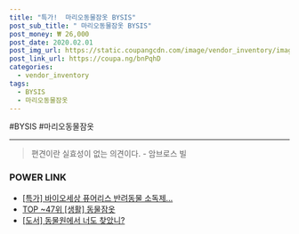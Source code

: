 ```yaml
--- 
title: "특가!  마리오동물잠옷 BYSIS" 
post_sub_title: " 마리오동물잠옷 BYSIS" 
post_money: ₩ 26,000 
post_date: 2020.02.01 
post_img_url: https://static.coupangcdn.com/image/vendor_inventory/images/2018/08/28/14/4/da38e112-fa86-4ebc-b6d4-dd626ca7ce3b.jpg 
post_link_url: https://coupa.ng/bnPqhD 
categories: 
  - vendor_inventory 
tags: 
  - BYSIS 
  - 마리오동물잠옷 
--- 
```

  #BYSIS #마리오동물잠옷 
<hr> 

> 편견이란 실효성이 없는 의견이다. - 암브로스 빌 


### POWER LINK

* <a href="https://blog.naver.com/sakai111/221786463949" target="_blank">[특가] 바이오세상 퓨어리스 반려동물 소독제...</a>
* <a href="https://blog.naver.com/an0733/221792877333" target="_blank"> TOP ~47위 [생활] 동물잠옷</a>
* <a href="https://blog.naver.com/sakai111/221787564400" target="_blank">[도서] 동물원에서 너도 찾았니?</a>
